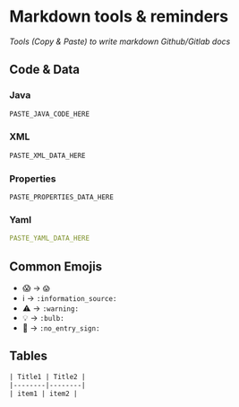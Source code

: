 # Markdown tools & reminders

_Tools (Copy & Paste) to write markdown Github/Gitlab docs_

## Code & Data

### Java

```java
PASTE_JAVA_CODE_HERE
```

### XML

```xml
PASTE_XML_DATA_HERE
```

### Properties

```properties
PASTE_PROPERTIES_DATA_HERE
```

### Yaml

```yaml
PASTE_YAML_DATA_HERE
```

## Common Emojis

*  😱 -> `😱`
* :information_source: -> `:information_source:`
* :warning: -> `:warning:`
* :bulb: -> `:bulb:`
* :no_entry_sign: -> `:no_entry_sign:`

## Tables

```txt
| Title1 | Title2 |
|--------|--------|
| item1 | item2 |
```
